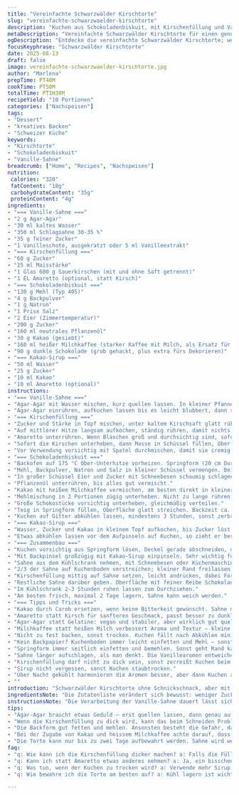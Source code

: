```yaml
---
title: "Vereinfachte Schwarzwälder Kirschtorte"
slug: "vereinfachte-schwarzwaelder-kirschtorte"
description: "Kuchen aus Schokoladenbiskuit, mit Kirschenfüllung und Vanille-Sahne. Weniger Zucker, Austausch von Kirsch durch Amaretto. Kürzere Backzeit, angepasst für bessere Konsistenz. Gelatine durch Agar-Agar ersetzt für bessere Textur. Ohne Nüsse, klare Trennung der Komponenten für leichteres Handling und Lagern. Aromatischer, weniger süß. Perfekt für schnelle Vorbereitungen und trotzdem beeindruckend."
metaDescription: "Vereinfachte Schwarzwälder Kirschtorte für einen genussvollen Moment in der Küche. Aromatisch, weniger süß, perfekt für schnelle Vorbereitungen."
ogDescription: "Entdecke die vereinfachte Schwarzwälder Kirschtorte; weniger Zucker, feine Aromen und unkomplizierte Zubereitung für beeindruckende Ergebnisse."
focusKeyphrase: "Schwarzwälder Kirschtorte"
date: 2025-08-13
draft: false
image: vereinfachte-schwarzwaelder-kirschtorte.jpg
author: "Marlena"
prepTime: PT40M
cookTime: PT50M
totalTime: PT1H30M
recipeYield: "10 Portionen"
categories: ["Nachspeisen"]
tags:
- "Dessert"
- "kreatives Backen"
- "Schweizer Küche"
keywords:
- "Kirschtorte"
- "Schokoladenbiskuit"
- "Vanille-Sahne"
breadcrumb: ["Home", "Recipes", "Nachspeisen"]
nutrition: 
 calories: "320"
 fatContent: "18g"
 carbohydrateContent: "35g"
 proteinContent: "4g"
ingredients:
- "=== Vanille-Sahne ==="
- "2 g Agar-Agar"
- "30 ml kaltes Wasser"
- "350 ml Schlagsahne 30-35 %"
- "35 g feiner Zucker"
- "1 Vanilleschote, ausgekratzt oder 5 ml Vanilleextrakt"
- "=== Kirschenfüllung ==="
- "60 g Zucker"
- "25 ml Maisstärke"
- "1 Glas 600 g Sauerkirschen (mit und ohne Saft getrennt)"
- "1 EL Amaretto (optional, statt Kirsch)"
- "=== Schokoladenbiskuit ==="
- "130 g Mehl (Typ 405)"
- "4 g Backpulver"
- "1 g Natron"
- "1 Prise Salz"
- "2 Eier (Zimmertemperatur)"
- "200 g Zucker"
- "160 ml neutrales Pflanzenöl"
- "30 g Kakao (gesiebt)"
- "160 ml heißer Milchkaffee (starker Kaffee mit Milch, als Ersatz für reines Milch)"
- "90 g dunkle Schokolade (grob gehackt, plus extra fürs Dekorieren)"
- "=== Kakao-Sirup ==="
- "50 ml Wasser"
- "25 g Zucker"
- "10 ml Kakao"
- "10 ml Amaretto (optional)"
instructions:
- "=== Vanille-Sahne ==="
- "Agar-Agar mit Wasser mischen, kurz quellen lassen. In kleiner Pfanne Sahne, Zucker und Vanille bei mittlerer Hitze erwärmen, bis Zucker gelöst ist. Nicht kochen, lieber langsam erwärmen, sonst brennt die Sahne an."
- "Agar-Agar einrühren, aufkochen lassen bis es leicht blubbert, dann sofort runter vom Herd. Flüssigkeit in Schüssel geben, mit Klarsichtfolie abdecken, direkt auf die Oberfläche, damit keine Haut entsteht. Mindestens 3 Stunden in den Kühlschrank, besser über Nacht. Richtig fest werden lassen, sonst klappt das spätere Aufschlagen nicht."
- "=== Kirschenfüllung ==="
- "Zucker und Stärke in Topf mischen, unter kaltem Kirschsaft glatt rühren, ca. 150 ml Saft nehmen, mehr nehmen trocknet die Masse aus."
- "Auf mittlerer Hitze langsam aufkochen, ständig rühren, damit nichts ansetzt. Beim ersten Blubbern 1 Minute weiterrühren."
- "Amaretto unterrühren. Wenn Bläschen groß und durchsichtig sind, sofort den Topf vom Herd nehmen."
- "Sofort die Kirschen unterheben, dann Masse in Schüssel füllen, Oberfläche mit Klarsichtfolie abdecken, mit der Folie direkt auf die Füllung drücken. Komplett auskühlen, dann 2-3 Stunden kalt stellen."
- "Vor Verwendung vorsichtig mit Spatel durchmischen, damit sie cremig bleibt und nicht ausgetrocknet."
- "=== Schokoladenbiskuit ==="
- "Backofen auf 175 °C Ober-Unterhitze vorheizen. Springform (20 cm Durchmesser) mit Backpapier auslegen, Boden und Rand leicht einfetten."
- "Mehl, Backpulver, Natron und Salz in kleiner Schüssel vermengen. Beiseite stellen."
- "In großer Schüssel Eier und Zucker mit Schneebesen schaumig schlagen, ca. 4-5 Minuten, bis Masse hell und luftig ist."
- "Pflanzenöl unterrühren, bis alles gut vermischt."
- "Kakao mit heißem Milchkaffee vermischen, am besten direkt in kleiner Schüssel verquirlen, dann in Eiermasse einrühren."
- "Mehlmischung in 2 Portionen zügig unterheben. Nicht zu lange rühren, sonst wird der Teig zäh."
- "Große Schokostücke vorsichtig unterheben, gleichmäßig verteilen."
- "Teig in Springform füllen, Oberfläche glatt streichen. Backzeit ca. 50 Minuten. Stäbchenprobe machen ab 45 Minuten – Holzstäbchen soll sauber herauskommen, aber keine Krümel ankleben."
- "Kuchen auf Gitter abkühlen lassen, mindestens 3 Stunden, sonst zerbröseln beim Schneiden."
- "=== Kakao-Sirup ==="
- "Wasser, Zucker und Kakao in kleinem Topf aufkochen, bis Zucker löst. Vom Herd nehmen, Amaretto einrühren."
- "Etwas abkühlen lassen vor dem Aufpinseln auf Kuchen, so zieht er besser ein."
- "=== Zusammenbau ==="
- "Kuchen vorsichtig aus Springform lösen, Deckel gerade abschneiden, damit Oberfläche flach ist."
- "Mit Backpinsel großzügig mit Kakao-Sirup einpinseln. Sehr wichtig für Saftigkeit."
- "Sahne aus dem Kühlschrank nehmen, mit Schneebesen oder Küchenmaschine aufschlagen. Fest, aber nicht körnig, Spitzen sollten sich formen."
- "2/3 der Sahne auf Kuchenboden verstreichen; kleiner Rand freilassen, sonst läuft Füllung raus."
- "Kirschenfüllung mittig auf Sahne setzen, leicht andrücken, dabei Form erhalten."
- "Restliche Sahne darüber geben. Oberfläche mit feiner Reibe Schokolade darüber hobeln, nicht zu dick, sonst wird es schwer."
- "Im Kühlschrank 2-3 Stunden ruhen lassen zum Durchziehen."
- "Am besten frisch, maximal 2 Tage lagern, Sahne kann weich werden."
- "=== Tipps und Tricks ==="
- "Kakao durch Carob ersetzen, wenn keine Bitterkeit gewünscht. Sahne mit etwas Frischkäse dicker machen, falls zu dünn."
- "Amaretto statt Kirsch für sanfteren Geschmack, passt besser zu dunkler Schokolade."
- "Agar-Agar statt Gelatine: vegan und stabiler, aber wirklich gut quellen lassen."
- "Milchkaffee statt heißen Milch verbessert Aroma und Textur – kleine spontane Entdeckung."
- "Nicht zu fest backen, sonst trocken. Kuchen fällt nach Abkühlen minimal ein, macht nichts."
- "Kein Backpapier? Kuchenboden immer leicht einfetten und Mehl – sonst klebt der Biskuit."
- "Springform immer seitlich einfetten und bemehlen. Sonst geht Rand kaputt beim Lösen."
- "Sahne länger aufschlagen, als man denkt. Die Vanillearomen entweichen schnell bei kurzer Rührzeit."
- "Kirschenfüllung darf nicht zu dick sein, sonst zerreißt Kuchen beim Schneiden – stichprobe machen während der Abkühlzeit."
- "Sirup nicht vergessen, sonst Kuchen staubtrocken."
- "Über Nacht gekühlt harmonieren die Aromen besser, aber dann Kuchen auf Zimmertemperatur bringen vor dem Servieren."
- ""
introduction: "Schwarzwälder Kirschtorte ohne Schnickschnack, aber mit raffinierten Details, die jeder, der sich gern Zeit in der Küche nimmt, schätzen wird. Die klassische Verbindung aus Schokolade, Kirschen und Sahne bleibt bestehen, doch kleine Veränderungen verbessern das Handling und die Haltbarkeit. Ich habe mir angewöhnt statt Kirsch Amaretto zu benutzen, gibt weniger scharfen Alkoholgeschmack, mehr Tiefe. Agar-Agar ist ein simples Geliermittel, das Gelatine in der Sahne ersetzt und ein stabileres Ergebnis liefert. Außerdem achtet die abgewandelte Zubereitung auf klare Arbeitsschritte, die sich sogar gut vorbereiten lassen. Der Duft von heißem Kakao im Ofen und das leise Blubbern der Kirschfüllung im Topf sind klassische Tortenmomente, die immer wieder aufhorchen lassen. Dabei bleibt alles unkompliziert genug für einen Nachmittag in der Küche, ohne auf den traditionellen Geschmack zu verzichten."
ingredientsNote: "Die Zutatenliste verändert sich bewusst: weniger Zucker für weniger Süße, mehr Kakao für Geschmackstiefe. Amaretto statt Kirsch bringt eine sanftere Nussnote. Agar-Agar als pflanzlicher Ersatz für Gelatine funktioniert sehr gut in Rahmsahne, unbedingt beachten, dass der Agar erhitzt werden muss. Die Milch wurde durch Milchkaffee ausgetauscht, was eine interessante Geschmacksschicht schenkt. Die Schokolade fein hacken und nicht schmelzen lassen, ansonsten wird der Biskuit zu dicht. Die Maisstärke sorgt in der Kirschfüllung für die richtige Konsistenz, auch hier genau am Anfang verrühren, damit keine Klümpchen entstehen. Für den Sirup verwende ich weniger Zucker und ergänze den Amaretto mit einem Hauch Kakao, so bekommt der Sirup eine schöne Tiefe und bindet die Schichten."
instructionsNote: "Die Verarbeitung der Vanille-Sahne dauert lässt sich prima vorbereiten: Geduld ist der Schlüssel zum perfekt starren Ansatz. Das Aufkochen mit Agar-Agar ist ein entscheidender Moment – nicht auslassen, sonst fällt die Sahne später zusammen. Beim Kirschkompott ist ständiges Rühren unabdingbar, um Verkleben zu verhindern. Die Backzeit kann je nach Ofen schwanken; empfehle öfter die Stäbchenprobe ab Minute 40. Die Zugabe von heißem Milchkaffee zum Kakao hebt den Geschmack auf ein neues Niveau. Beim Zusammenbau unbedingt sehr vorsichtig sein, vor allem beim Einpinseln des Sirups. Zu viel Flüssigkeit macht den Boden matschig, zu wenig trocknet den Kuchen aus. Zum Finale Sahne fest, nicht zu steif schlagen, sonst zerreißt sie beim Verteilen. Schokolade frisch raspeln, nicht vor Wochen kaufen, das macht optisch und geschmacklich einen Unterschied. Alles immer kalt lagern, aber vor dem Essen Zimmertemperatur nehmen lassen, das ist das Geheimnis für die optimale Textur."
tips:
- "Agar-Agar braucht etwas Geduld – erst quellen lassen, dann genau aufkochen. Diese Schritte sind entscheidend, sonst wird die Sahne nichts. Immer wieder umrühren, nicht aufhören."
- "Wenn die Kirschenfüllung zu dick wird, kann das beim Schneiden Probleme machen. Hinzu kommt, dass du beim Rühren nicht nachlassen solltest. Zu viel Hitze und es kann anbrennen."
- "Die Backform gut fetten und mehlen. Ansonsten besteht die Gefahr, dass der Biskuit beim Lösen zerbricht. Diese einfache Methode verlässt sich auf Sicherheit."
- "Bei der Zugabe von Kakao und heissem Milchkaffee achte darauf, dass alles gut vermischt wird. Trink den Rest des Kaffees. Kleiner Schuss Motivation für dich selbst."
- "Die Torte kann nur bis zu zwei Tage aufbewahrt werden. Sahne wird weich. Übernacht ausprobieren, aber den Kuchen vor dem Servieren auf Zimmertemperatur bringen."
faq:
- "q: Wie kann ich die Kirschenfüllung dicker machen? a: Falls die Füllung nicht reicht, vielleicht etwas mehr Stärke nutzen. Zudem gut rühren, um Klumpen zu vermeiden."
- "q: Kann ich statt Amaretto etwas anderes nehmen? a: Ja, ein bisschen Rum geht auch. Aber es wird anders schmecken – probieren ist wichtig und entscheidend."
- "q: Was tun, wenn der Kuchen zu trocken wird? a: Verwende mehr Sirup beim Einpinseln. Achte aber, übertreib es nicht. Zu wenig Flüssigkeit ist besser; lass es ziehen."
- "q: Wie bewahre ich die Torte am besten auf? a: Kühl lagern ist wichtig. Aber vor dem Essen lass sie kurz stehen. Zimmertemperatur hilft bei der Textur."

---
```

